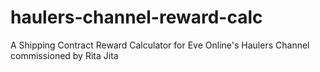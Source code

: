 # haulers-channel-reward-calc
A Shipping Contract Reward Calculator for Eve Online's Haulers Channel commissioned by Rita Jita
